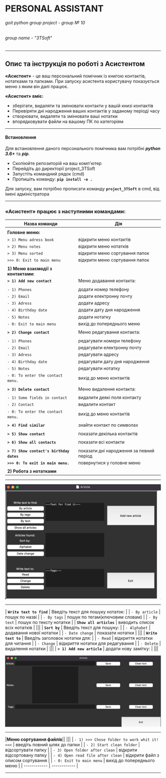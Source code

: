 # **PERSONAL ASSISTANT**
###### goit python group project - group № 10 
###### group name - "3TSoft"

------------
##  Опис та інструкція по роботі з Асистентом

**«Асистент»** - це ваш персональний помічник із книгою контактів, нотатками та папками. При запуску асистента користувачу показується меню з яким він далі працює.

**«Асистент» вміє:**
- зберігати, видаляти та змінювати контакти у вашій книзі контактів
- Перевіряти дні народження ваших контактів у заданому періоді часу
- створювати, видаляти та змінювати ваші нотатки
- впорядковувати файли на вашому ПК по категоріям
------------

#### Встановлення

Для встановлення даного персонального помічника вам потрібні ***python 3.6+*** та ***pip***.

- Скопіюйте репозиторій на ваш комп'ютер
- Перейдіть до директорії project_3TSoft
- Запустіть командний рядок (cmd)
- Пропишіть команду: **`pip install -e .`**

Для запуску, вам потрібно прописати команду **`project_3TSoft`** в cmd, від імені адміністратора 

------------

###  «Асистент» працює з наступними командами:

| Назва команди |  Дія |
| ------------ | ------------ |
|||
|**Головне меню:**||
| `> 1) Menu adress book` | відкрити меню контактів |
| `> 2) Menu notes`  | відкрити меню нотатків |
| `> 3) Menu sorted`  | відкрити меню сортування папок |
| `>>> 0: Exit to main menu`  | відкрити меню сортування папок |
|||
|**1) Меню взаємодії з контактами:**||
| **`> 1) Add new contact`** | Меню додавання контакта: |
|||
| `- 1) Phones`  | додати номер телефону |
| `- 2) Email`  | додати електронну почту |
| `- 3) Adress`  | додати адресу |
| `- 4) Birthday date`  | додати дату дня народження |
| `- 5) Notes`  | додати нотатку |
| `- 0: Exit to main menu`  | вихід до попереднього меню |
|||
| **`> 2) Change contact`** | Меню редагування контакта: |
|||
| `- 1) Phones`  | редагувати номери телефону |
| `- 2) Email`  | редагувати електронну почту |
| `- 3) Adress`  | редагувати адресу |
| `- 4) Birthday date`  | редагувати дату дня народження |
| `- 5) Notes`  | редагувати нотатку |
| `- 0: To enter the contact menu.`  | вихід до меню контактів|
|||
| **`> 3) Delete contact`** | Меню видалення контакта: |
|||
| `- 1) Some fields in contact`  | видалити деякі поля контакту |
| `- 2) Contact`  | видалити контакт |
| `- 0: To enter the contact menu.`  | вихід до меню контактів|
|||
| **`> 4) Find similar`** | знайти контакт по символах|
|||
| **`> 5) Show contact`** | показати декілька контактів  |
|||
| **`> 6) Show all contacts`** | показати всі контакти|
|||
| **`> 7) Show contact's birthday dates`** | показати дні народження за певний період|
| **`>>> 0: To exit in main menu.`** | повернутися у головне меню|
|||
|**2) Робота з нотатками**||

------------

<p align="center">
<img src="https://github.com/AndriiTruba/-pictures/blob/main/menu_notes.png">
</p>

------------

| **`Write text to find`** | Введіть текст для пошуку нотаток: |
| `- By article`  | пошук по назві |
| `- By tags`  | пошук по тегам(ключовим словам) |
| `- By text`  | пошук по тексту нотатки  |
| **`Show all articles`** | виводить список всіх нотатків |
|||
| **`Sort by`** | Введіть текст для пошуку: |
| `- Alphabet` | додавання нової нотатки |
| `- Date change` | показати нотатки |
|||
| **`Write text to`** | Введіть заголовок нотатки для: |
| `- Read`  | відкриття нотатки для читання |
| `- Change`  | відкриття нотатки для редагування |
| `- Delete`  | видалення нотатки |
|||
| **`> 1) Add new article`** | додати нову замітку: |
|||
</p>
<img src="https://github.com/AndriiTruba/-pictures/blob/main/menu_add_note.png">
</p>

------------

|**Меню сортування файлів**||
|||
| `- 1) >>> Chose folder to work whit it! <<<`  |  введіть повний шлях до папки |
| `- 2) Start clean folder`  | відсортувати папку |
| `- 3) Open folder after clean`  | відкрити відсортовану папку |
| `- 4) Open read file after clean`  | відкрити файл з описом сортування |
| `- 0: Exit to main menu`  | вихід до попереднього меню |
| ------------ | ------------ |

------------
‎